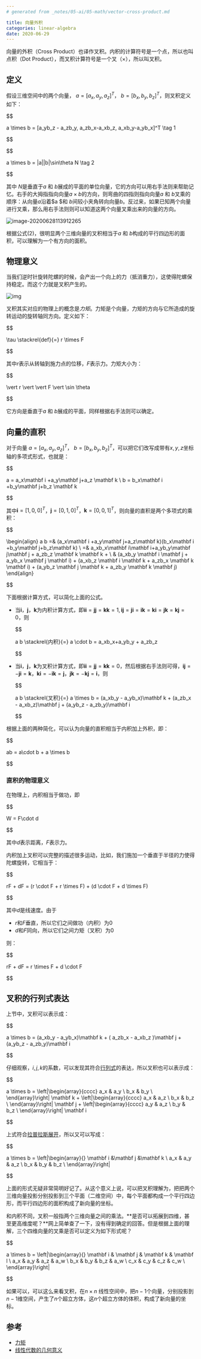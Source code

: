 ```yaml
---
# generated from _notes/05-ai/05-math/vector-cross-product.md

title: 向量外积
categories: linear-algebra
date: 2020-06-29
---
```

向量的外积（Cross Product）也译作叉积。内积的计算符号是一个点，所以也叫点积（Dot Product），而叉积计算符号是一个叉（$\times$），所以叫叉积。

## 定义

假设三维空间中的两个向量， $a = [a_x, a_y, a_z]^T$， $b = [b_x, b_y, b_z]^T$，则叉积定义如下：

$$

a \times b = [a_yb_z - a_zb_y, a_zb_x-a_xb_z, a_xb_y-a_yb_x]^T  \tag 1

$$

$$

a \times b = |a||b|\sin\theta N  \tag 2

$$

其中 $N$是垂直于$a$ 和 $b$展成的平面的单位向量，它的方向可以用右手法则来帮助记忆。右手的大拇指指向向量$a \times b$的方向，则弯曲的四指则指向向量$a$ 和 $b$叉乘的顺序：从向量$a$沿着$a $和 $b$间较小夹角转向向量$b$。反过来，如果已知两个向量进行叉乘，那么用右手法则则可以知道这两个向量叉乘出来的向量的方向。

![image-20200628113912265](/assets/images/image-20200628113912265.png)

根据公式$(2)$，很明显两个三维向量的叉积相当于$a$ 和 $b$构成的平行四边形的面积，可以理解为一个有方向的面积。

## 物理意义

当我们逆时针旋转陀螺的时候，会产出一个向上的力（抵消重力），这使得陀螺保持稳定。而这个力就是叉积产生的。

![img](/assets/images/2019060523194x.gif)

叉积其实对应的物理上的概念是*力矩*。力矩是个向量，力矩的方向与它所造成的旋转运动的旋转轴同方向。定义如下：

$$

\tau \stackrel{def}{=} r \times F

$$

其中$r$表示从转轴到施力点的位移，$F$表示力。力矩大小为：

$$

\vert r \vert \vert  F \vert \sin \theta

$$

它方向是垂直于$a$ 和 $b$展成的平面，同样根据右手法则可以确定。

## 向量的直积

对于向量 $a = [a_x, a_y, a_z]^T$， $b = [b_x, b_y, b_z]^T$，可以把它们改写成带有$x, y, z$坐标轴的多项式形式，也就是：

$$

a = a_x\mathbf i +a_y\mathbf j+a_z \mathbf k \\
b = b_x\mathbf i +b_y\mathbf j+b_z \mathbf k

$$

其中$\mathbf i= [1, 0, 0]^T$，$\mathbf  j = [0, 1, 0]^T$，$\mathbf k= [0, 0, 1]^T$，则向量的直积是两个多项式的乘积：

$$

\begin{align}
a b =& (a_x\mathbf i +a_y\mathbf j+a_z\mathbf k)(b_x\mathbf i +b_y\mathbf j+b_z\mathbf k)
\\ =& a_xb_x\mathbf i\mathbf i+a_yb_y\mathbf j\mathbf j + a_zb_z \mathbf k \mathbf k + \\
   & (a_xb_y \mathbf i \mathbf j +  a_yb_x \mathbf j \mathbf i) + 
     (a_xb_z \mathbf i \mathbf k +  a_zb_x \mathbf k \mathbf i) + 
     (a_yb_z \mathbf j \mathbf k +  a_zb_y \mathbf k \mathbf j)
\end{align}

$$

下面根据计算方式，可以简化上面的公式。

- 当$\mathbf i$，$\mathbf j$，$\mathbf k$为内积计算方式，即$\mathbf i \mathbf i =\mathbf j \mathbf j =\mathbf k \mathbf k =1,\mathbf i \mathbf j =\mathbf j \mathbf i =\mathbf i \mathbf k =\mathbf k \mathbf i =\mathbf j \mathbf k=\mathbf k \mathbf j=0$，则

  $$

  a b  \stackrel{内积}{=}  a \cdot b  = a_xb_x+a_yb_y + a_zb_z

  $$

- 当$\mathbf i$，$\mathbf j$，$\mathbf k$为叉积计算方式，即$\mathbf i \mathbf i =\mathbf j \mathbf j =\mathbf k \mathbf k =0$，然后根据右手法则可得，$\mathbf i \mathbf j =-\mathbf j \mathbf i =\mathbf  k， \mathbf k \mathbf i = -\mathbf i \mathbf k =\mathbf j， \mathbf j \mathbf  k = -\mathbf k \mathbf j=\mathbf i$，则

  $$

  a b  \stackrel{叉积}{=} a \times b = (a_xb_y -  a_yb_x)\mathbf k  + 
       (a_zb_x - a_xb_z)\mathbf j + 
       (a_yb_z -  a_zb_y)\mathbf i

  $$

根据上面的两种简化，可以认为向量的直积相当于内积加上外积，即：

$$

ab = a\cdot b + a \times b

$$

### 直积的物理意义

在物理上，内积相当于做功，即

$$

W = F\cdot d

$$

其中$d$表示距离，$F$表示力。

内积加上叉积可以完整的描述很多运动，比如，我们施加一个垂直于半径的力使得陀螺旋转，它相当于：

$$

rF + dF = (r \cdot F + r \times F) + (d \cdot F +  d \times F)

$$

其中$d$是线速度。由于

- $r$和$F$垂直，所以它们之间做功（内积）为0
- $d$和$F$同向，所以它们之间力矩（叉积）为0

则：

$$

rF + dF = r \times F + d \cdot F

$$

## 叉积的行列式表达

上节中，叉积可以表示成：

$$

a \times b = (a_xb_y -  a_yb_x)\mathbf k  + 
     ( a_zb_x - a_xb_z )\mathbf j + 
     (a_yb_z -  a_zb_y)\mathbf i

$$

仔细观察，$i,j,k$的系数，可以发现其符合[行列式](https://zh.wikipedia.org/zh-hans/%E8%A1%8C%E5%88%97%E5%BC%8F)的表达，所以叉积也可以表示成：

$$

a \times b  =
\left|\begin{array}{cccc} 
    a_x &   a_y  \\ 
    b_x &    b_y \\ 
\end{array}\right| \mathbf k + 
\left|\begin{array}{cccc} 
    a_x &   a_z  \\ 
    b_x &    b_z \\ 
\end{array}\right| \mathbf j +
\left|\begin{array}{cccc} 
    a_y &   a_z  \\ 
    b_y &    b_z \\ 
\end{array}\right| \mathbf i

$$

上式符合[拉普拉斯展开](https://zh.wikipedia.org/wiki/拉普拉斯展开)，所以又可以写成：

$$

a \times b  =
\left|\begin{array}{} 
    \mathbf i &\mathbf  j &\mathbf  k \\
    a_x &  a_y & a_z \\ 
    b_x &   b_y & b_z \\ 
\end{array}\right|

$$

上面的形式无疑非常简明好记了。从这个意义上说，可以把叉积理解为，把把两个三维向量投影分别投影到三个平面（二维空间）中，每个平面都构成一个平行四边形，而平行四边形的面积构成了新向量的坐标。

和内积不同，叉积一般指两个三维向量之间的乘法。**是否可以拓展到四维，甚至更高维度呢？**网上简单查了一下，没有得到确定的回答。但是根据上面的理解，三个四维向量的叉乘是否可以定义为如下形式呢？

$$

a \times b  =
\left|\begin{array}{} 
\mathbf  i & \mathbf  j & \mathbf  k & \mathbf  l \\
 a_x &  a_y & a_z & a_w \\ 
 b_x &   b_y & b_z  & a_w \\ 
 c_x &   c_y & c_z  & c_w \\ 
\end{array}\right|

$$

如果可以，可以这么来看叉积，在$n \times n$ 线性空间中，把$n-1$个向量，分别投影到$n-1$维空间，产生了$n$个超立方体，这$n$个超立方体的体积，构成了新向量的坐标。

## 参考

- [力矩](https://zh.wikipedia.org/wiki/%E5%8A%9B%E7%9F%A9)
- [线性代数的几何意义](http://www.ycxy.com/UploadFiles/ce/tzzy/2015/2015%E7%BA%BF%E6%80%A7%E4%BB%A3%E6%95%B0%E7%9A%84%E5%87%A0%E4%BD%95%E6%84%8F%E4%B9%892.pdf)
